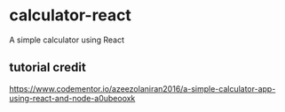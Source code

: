 # calculator-react
A simple calculator using React

## tutorial credit
https://www.codementor.io/azeezolaniran2016/a-simple-calculator-app-using-react-and-node-a0ubeooxk
